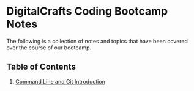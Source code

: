 # DigitalCrafts Coding Bootcamp Notes
The following is a collection of notes and topics that have been covered over the course of our bootcamp.

## Table of Contents
1. [Command Line and Git Introduction](Users/anthonymeleah/DigitalCrafts/classes/command_line_organization)